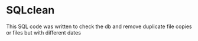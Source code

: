 # SQLclean
This SQL code was written to check the db and remove duplicate file copies or files but with different dates
